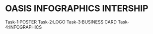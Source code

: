 # OASIS INFOGRAPHICS INTERSHIP

Task-1:POSTER 
Task-2:LOGO
Task-3:BUSINESS CARD
Task-4:INFOGRAPHICS

